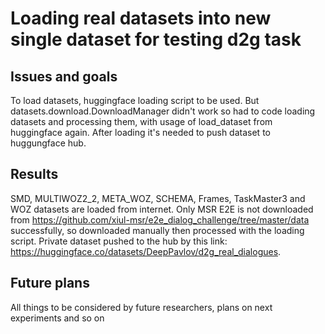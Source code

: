 # Loading real datasets into new single dataset for testing d2g task 

## Issues and goals

To load datasets, huggingface loading script to be used.
But datasets.download.DownloadManager didn't work so had to code loading datasets and processing them,
with usage of load_dataset from huggingface again.
After loading it's needed to push dataset to huggungface hub.

## Results

SMD, MULTIWOZ2_2, META_WOZ, SCHEMA, Frames, TaskMaster3 and WOZ datasets are loaded from internet.
Only MSR E2E is not downloaded from https://github.com/xiul-msr/e2e_dialog_challenge/tree/master/data
successfully, so downloaded manually then processed with the loading script.
Private dataset pushed to the hub by this link: https://huggingface.co/datasets/DeepPavlov/d2g_real_dialogues.

## Future plans

All things to be considered by future researchers, plans on next experiments and so on